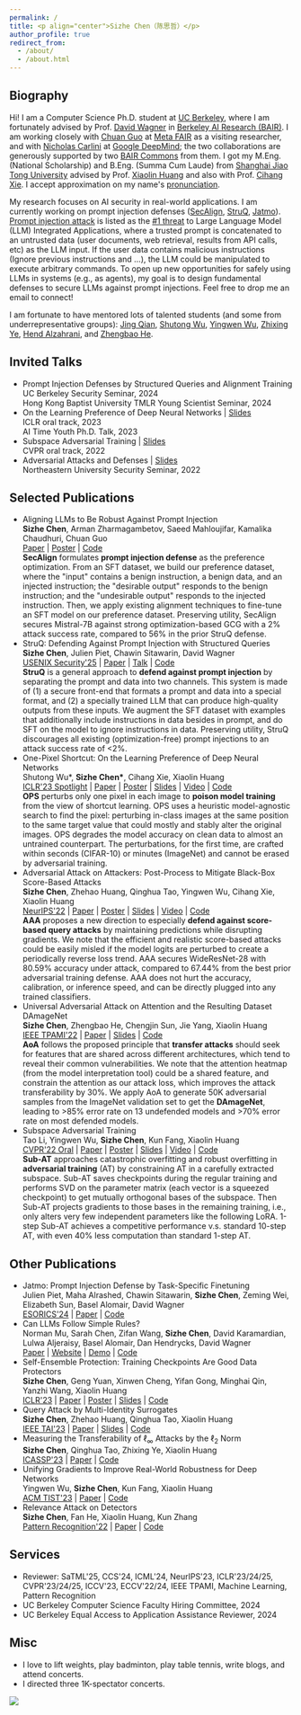 ```yaml
---
permalink: /
title: <p align="center">Sizhe Chen（陈思哲）</p>
author_profile: true
redirect_from: 
  - /about/
  - /about.html
---
```


  
Biography
------
Hi! I am a Computer Science Ph.D. student at [UC Berkeley](https://eecs.berkeley.edu), where I am fortunately advised by Prof. [David Wagner](https://people.eecs.berkeley.edu/~daw) in [Berkeley AI Research (BAIR)](https://bair.berkeley.edu). I am working closely with [Chuan Guo](https://sites.google.com/view/chuanguo) at [Meta FAIR](https://ai.meta.com/research) as a visiting researcher, and with [Nicholas Carlini](https://nicholas.carlini.com) at [Google DeepMind](https://deepmind.google); the two collaborations are generously supported by two [BAIR Commons](https://bcommons.berkeley.edu/home) from them. I got my M.Eng. (National Scholarship) and B.Eng. (Summa Cum Laude) from [Shanghai Jiao Tong University](http://en.sjtu.edu.cn) advised by Prof. [Xiaolin Huang](http://www.pami.sjtu.edu.cn/en/xiaolin) and also with Prof. [Cihang Xie](https://cihangxie.github.io). I accept approximation on my name's [pronunciation](https://www.chinesenametools.com/meaning/result?first_name=%E6%80%9D%E5%93%B2).

My research focuses on AI security in real-world applications. I am currently working on prompt injection defenses ([SecAlign](https://arxiv.org/pdf/2410.05451), [StruQ](http://arxiv.org/pdf/2402.06363), [Jatmo](https://arxiv.org/pdf/2312.17673)). [Prompt injection attack](https://www.ibm.com/topics/prompt-injection) is listed as the [#1 threat](https://genai.owasp.org) to Large Language Model (LLM) Integrated Applications, where a trusted prompt is concatenated to an untrusted data (user documents, web retrieval, results from API calls, etc) as the LLM input. If the user data contains malicious instructions (Ignore previous instructions and ...), the LLM could be manipulated to execute arbitrary commands. To open up new opportunities for safely using LLMs in systems (e.g., as agents), my goal is to design fundamental defenses to secure LLMs against prompt injections. Feel free to drop me an email to connect!

I am fortunate to have mentored lots of talented students (and some from underrepresentative groups): [Jing Qian](https://jing-qian-98.github.io), [Shutong Wu](https://cychomatica.github.io), [Yingwen Wu](https://openreview.net/profile?id=~Yingwen_Wu1), [Zhixing Ye](https://ieeexplore.ieee.org/author/37089933329), [Hend Alzahrani](https://sa.linkedin.com/in/hend-alzahrani), and [Zhengbao He](https://openreview.net/profile?id=~Zhengbao_He1).

Invited Talks
------
+ Prompt Injection Defenses by Structured Queries and Alignment Training <br/> UC Berkeley Security Seminar, 2024 <br/> Hong Kong Baptist University TMLR Young Scientist Seminar, 2024
+ On the Learning Preference of Deep Neural Networks \| [Slides](https://drive.google.com/file/d/11G7gn0-_sAsLTc5vKi6econZlCZdR0Kg/view?usp=sharing) <br/> ICLR oral track, 2023 <br/> AI Time Youth Ph.D. Talk, 2023
+ Subspace Adversarial Training \| [Slides](https://drive.google.com/file/d/1NaF_bZkrPvfsScLfVcjPqcPVQ3CW8hoK/view?usp=sharing) <br/> CVPR oral track, 2022
+ Adversarial Attacks and Defenses \| [Slides](https://drive.google.com/file/d/1i6CIrdynqdidqgoTACkSmJEVQm7xRT0S/view?usp=sharing) <br/> Northeastern University Security Seminar, 2022

Selected Publications
------
+ Aligning LLMs to Be Robust Against Prompt Injection <br/> **Sizhe Chen**, Arman Zharmagambetov, Saeed Mahloujifar, Kamalika Chaudhuri, Chuan Guo <br/> [Paper](https://arxiv.org/pdf/2410.05451) \| [Poster](https://drive.google.com/file/d/1-HFnET2azKniaS4k5dvgVwoRLa4Eg584/view?usp=sharing) \| [Code](https://github.com/facebookresearch/SecAlign) <br/> **SecAlign** formulates **prompt injection defense** as the preference optimization. From an SFT dataset, we build our preference dataset, where the "input" contains a benign instruction, a benign data, and an injected instruction; the "desirable output" responds to the benign instruction; and the "undesirable output" responds to the injected instruction. Then, we apply existing alignment techniques to fine-tune an SFT model on our preference dataset. Preserving utility, SecAlign secures Mistral-7B against strong optimization-based GCG with a 2% attack success rate, compared to 56% in the prior StruQ defense.
+ StruQ: Defending Against Prompt Injection with Structured Queries <br/> **Sizhe Chen**, Julien Piet, Chawin Sitawarin, David Wagner <br/> [USENIX Security'25](http://arxiv.org/abs/2402.06363) \| [Paper](http://arxiv.org/pdf/2402.06363) \| [Talk](https://simons.berkeley.edu/talks/david-wagner-uc-berkeley-2024-10-14) \| [Code](https://github.com/Sizhe-Chen/StruQ) <br/> **StruQ** is a general approach to **defend against prompt injection** by separating the prompt and data into two channels. This system is made of (1) a secure front-end that formats a prompt and data into a special format, and (2) a specially trained LLM that can produce high-quality outputs from these inputs. We augment the SFT dataset with examples that additionally include instructions in data besides in prompt, and do SFT on the model to ignore instructions in data. Preserving utility, StruQ discourages all existing (optimization-free) prompt injections to an attack success rate of <2%.
+ One-Pixel Shortcut: On the Learning Preference of Deep Neural Networks <br/> Shutong Wu\*, **Sizhe Chen\***, Cihang Xie, Xiaolin Huang <br/> [ICLR'23 Spotlight](https://openreview.net/forum?id=p7G8t5FVn2h) \| [Paper](https://arxiv.org/pdf/2205.12141) \| [Poster](https://drive.google.com/file/d/1p5SSuoGPcQCMul9N7pmp_1ON_xupKeoD/view?usp=sharing) \| [Slides](https://drive.google.com/file/d/1maneRbPHAbKd8-toYXnAcpqabNhciOEK/view?usp=sharing) \| [Video](https://iclr.cc/virtual/2023/oral/12603) \| [Code](https://github.com/cychomatica/One-Pixel-Shotcut) <br/> **OPS** perturbs only one pixel in each image to **poison model training** from the view of shortcut learning. OPS uses a heuristic model-agnostic search to find the pixel: perturbing in-class images at the same position to the same target value that could mostly and stably alter the original images. OPS degrades the model accuracy on clean data to almost an untrained counterpart. The perturbations, for the first time, are crafted within seconds (CIFAR-10) or minutes (ImageNet) and cannot be erased by adversarial training.
+ Adversarial Attack on Attackers: Post-Process to Mitigate Black-Box Score-Based Attacks <br/> **Sizhe Chen**, Zhehao Huang, Qinghua Tao, Yingwen Wu, Cihang Xie, Xiaolin Huang <br/> [NeurIPS'22](https://openreview.net/forum?id=7hhH95QKKDX) \| [Paper](https://arxiv.org/pdf/2205.12134) \| [Poster](https://drive.google.com/file/d/1DaVrjP0uTaolardNIYQDNO9z9NsH7ziM/view?usp=sharing) \| [Slides](https://drive.google.com/file/d/1oexH2EjV0k9tBNOHkesHD9lIJlQKoE1o/view?usp=sharing) \| [Video](https://drive.google.com/file/d/1e7tsEvbT10R750eldANDAlLRxqwT2pgg/view?usp=sharing) \| [Code](https://github.com/Sizhe-Chen/AAA) <br/> **AAA** proposes a new direction to especially **defend against score-based query attacks** by maintaining predictions while disrupting gradients. We note that the efficient and realistic score-based attacks could be easily misled if the model logits are perturbed to create a periodically reverse loss trend. AAA secures WideResNet-28 with 80.59% accuracy under attack, compared to 67.44% from the best prior adversarial training defense. AAA does not hurt the accuracy, calibration, or inference speed, and can be directly plugged into any trained classifiers.
+ Universal Adversarial Attack on Attention and the Resulting Dataset DAmageNet <br/> **Sizhe Chen**, Zhengbao He, Chengjin Sun, Jie Yang, Xiaolin Huang <br/> [IEEE TPAMI'22](https://ieeexplore.ieee.org/document/9238430) \| [Paper](https://arxiv.org/pdf/2001.06325) \| [Slides](https://drive.google.com/file/d/1KkcXy5No_hQ7wiqN5aawTpoBkms2jAy3/view?usp=sharing) \| [Code](https://github.com/Sizhe-Chen/DAmageNet) <br/> **AoA** follows the proposed principle that **transfer attacks** should seek for features that are shared across different architectures, which tend to reveal their common vulnerabilities. We note that the attention heatmap (from the model interpretation tool) could be a shared feature, and constrain the attention as our attack loss, which improves the attack transferability by 30%. We apply AoA to generate 50K adversarial samples from the ImageNet validation set to get the **DAmageNet**, leading to >85% error rate on 13 undefended models and >70% error rate on most defended models.
+ Subspace Adversarial Training <br/> Tao Li, Yingwen Wu, **Sizhe Chen**, Kun Fang, Xiaolin Huang <br/> [CVPR'22 Oral](https://openaccess.thecvf.com/content/CVPR2022/html/Li_Subspace_Adversarial_Training_CVPR_2022_paper) \| [Paper](https://arxiv.org/pdf/2111.12229) \| [Poster](https://drive.google.com/file/d/1AMKDIKvcaOmG1Y-p9aWDsoJzhOrrsFv3/view?usp=sharing) \| [Slides](https://drive.google.com/file/d/1NaF_bZkrPvfsScLfVcjPqcPVQ3CW8hoK/view?usp=sharing) \| [Video](https://drive.google.com/file/d/1NCwOfILYPF6SOudDrHp4t9Q1lu-BfPFf/view?usp=sharing) \| [Code](https://github.com/nblt/Sub-AT) <br/> **Sub-AT** approaches catastrophic overfitting and robust overfitting in **adversarial training** (AT) by constraining AT in a carefully extracted subspace. Sub-AT saves checkpoints during the regular training and performs SVD on the parameter matrix (each vector is a squeezed checkpoint) to get mutually orthogonal bases of the subspace. Then Sub-AT projects gradients to those bases in the remaining training, i.e., only alters very few independent parameters like the following LoRA. 1-step Sub-AT achieves a competitive performance v.s. standard 10-step AT, with even 40% less computation than standard 1-step AT.

Other Publications
------
+ Jatmo: Prompt Injection Defense by Task-Specific Finetuning <br/> Julien Piet, Maha Alrashed, Chawin Sitawarin, **Sizhe Chen**, Zeming Wei, Elizabeth Sun, Basel Alomair, David Wagner <br/> [ESORICS'24](https://dl.acm.org/doi/abs/10.1007/978-3-031-70879-4_6) \| [Paper](https://arxiv.org/pdf/2312.17673) \| [Code](https://github.com/wagner-group/prompt-injection-defense)
+ Can LLMs Follow Simple Rules? <br/> Norman Mu, Sarah Chen, Zifan Wang, **Sizhe Chen**, David Karamardian, Lulwa Aljeraisy, Basel Alomair, Dan Hendrycks, David Wagner <br/> [Paper](https://arxiv.org/pdf/2311.04235) \| [Website](https://eecs.berkeley.edu/~normanmu/llm_rules) \| [Demo](https://huggingface.co/spaces/normster/llm_rules) \| [Code](https://github.com/normster/llm_rules)
+ Self-Ensemble Protection: Training Checkpoints Are Good Data Protectors <br/> **Sizhe Chen**, Geng Yuan, Xinwen Cheng, Yifan Gong, Minghai Qin, Yanzhi Wang, Xiaolin Huang <br/> [ICLR'23](https://openreview.net/forum?id=9MO7bjoAfIA) \| [Paper](https://arxiv.org/pdf/2211.12005) \| [Poster](https://drive.google.com/file/d/171xgU_zcwvP0X9hlq1W-CJG4giCCxJIu/view?usp=sharing) \| [Slides](https://drive.google.com/file/d/1dIwpAVxqozog63t5J1ql2BUxBYaxSMky/view?usp=sharing) \| [Code](https://github.com/Sizhe-Chen/SEP)
+ Query Attack by Multi-Identity Surrogates <br/> **Sizhe Chen**, Zhehao Huang, Qinghua Tao, Xiaolin Huang <br/> [IEEE TAI'23](https://ieeexplore.ieee.org/document/10070787) \| [Paper](https://arxiv.org/pdf/2105.15010) \| [Slides](https://drive.google.com/file/d/1ExOSIkz45BwYQKN1nfxtpxuBeg9gNut0/view?usp=sharing) \| [Code](https://github.com/Sizhe-Chen/QueryNet)
+ Measuring the Transferability of $\ell_\infty$ Attacks by the $\ell_2$ Norm <br/> **Sizhe Chen**, Qinghua Tao, Zhixing Ye, Xiaolin Huang <br/> [ICASSP'23](https://ieeexplore.ieee.org/document/10096892) \| [Paper](https://arxiv.org/pdf/2102.10343) \| [Code](https://github.com/Sizhe-Chen/FairAttack)
+ Unifying Gradients to Improve Real-World Robustness for Deep Networks <br/> Yingwen Wu, **Sizhe Chen**, Kun Fang, Xiaolin Huang <br/> [ACM TIST'23](https://dl.acm.org/doi/abs/10.1145/3617895) \| [Paper](https://arxiv.org/pdf/2208.06228) \| [Code](https://github.com/snowien/UniG-pytorch)
+ Relevance Attack on Detectors <br/> **Sizhe Chen**, Fan He, Xiaolin Huang, Kun Zhang <br/> [Pattern Recognition'22](https://www.sciencedirect.com/science/article/abs/pii/S0031320321006671) \| [Paper](https://arxiv.org/pdf/2008.06822) \| [Code](https://github.com/Sizhe-Chen/RAD)

Services
------
+ Reviewer: SaTML'25, CCS'24, ICML'24, NeurIPS'23, ICLR'23/24/25, CVPR'23/24/25, ICCV'23, ECCV'22/24, IEEE TPAMI, Machine Learning, Pattern Recognition
+ UC Berkeley Computer Science Faculty Hiring Committee, 2024
+ UC Berkeley Equal Access to Application Assistance Reviewer, 2024

Misc
------
+ I love to lift weights, play badminton, play table tennis, write blogs, and attend concerts.
+ I directed three 1K-spectator concerts. <br/>

![](https://github.com/Sizhe-Chen/Sizhe-Chen.github.io/blob/master/images/piano.jpg?raw=true)
